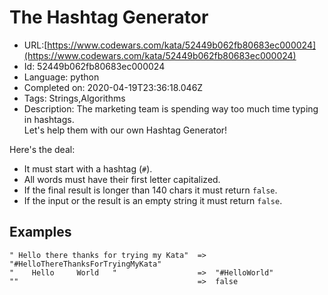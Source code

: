 # The Hashtag Generator

 - URL:[https://www.codewars.com/kata/52449b062fb80683ec000024](https://www.codewars.com/kata/52449b062fb80683ec000024)
 - Id: 52449b062fb80683ec000024
 - Language: python
 - Completed on: 2020-04-19T23:36:18.046Z
 - Tags: Strings,Algorithms
 - Description:
The marketing team is spending way too much time typing in hashtags.   
Let's help them with our own Hashtag Generator!

Here's the deal:

- It must start with a hashtag (`#`).
- All words must have their first letter capitalized.
- If the final result is longer than 140 chars it must return `false`.
- If the input or the result is an empty string it must return `false`.


## Examples

```
" Hello there thanks for trying my Kata"  =>  "#HelloThereThanksForTryingMyKata"
"    Hello     World   "                  =>  "#HelloWorld"
""                                        =>  false
```

